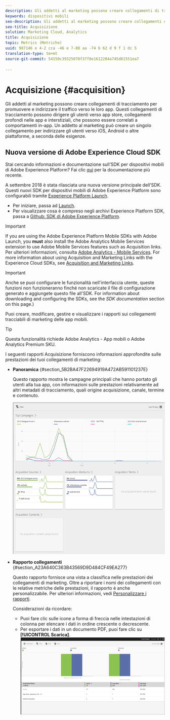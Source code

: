 ```yaml
---
description: Gli addetti al marketing possono creare collegamenti di tracciamento per promuovere e indirizzare il traffico verso le loro app. Questi collegamenti di tracciamento possono dirigere gli utenti verso app store, collegamenti profondi nelle app e interstiziali, che possono essere correlati a comportamenti in-app. Un addetto al marketing può creare un singolo collegamento per indirizzare gli utenti verso iOS, Android o altre piattaforme, a seconda delle esigenze.
keywords: dispositivi mobili
seo-description: Gli addetti al marketing possono creare collegamenti di tracciamento per promuovere e indirizzare il traffico verso le loro app. Questi collegamenti di tracciamento possono dirigere gli utenti verso app store, collegamenti profondi nelle app e interstiziali, che possono essere correlati a comportamenti in-app. Un addetto al marketing può creare un singolo collegamento per indirizzare gli utenti verso iOS, Android o altre piattaforme, a seconda delle esigenze.
seo-title: Acquisizione
solution: Marketing Cloud, Analytics
title: Acquisizione
topic: Metrics (Metriche)
uuid: 987146 e 4-2 cca -46 e 7-88 aa -74 b 62 d 9 f 1 dc 5
translation-type: tm+mt
source-git-commit: 54150c39325070f37f8e1612204a745d81551ea7

---
```



# Acquisizione {#acquisition}

Gli addetti al marketing possono creare collegamenti di tracciamento per promuovere e indirizzare il traffico verso le loro app. Questi collegamenti di tracciamento possono dirigere gli utenti verso app store, collegamenti profondi nelle app e interstiziali, che possono essere correlati a comportamenti in-app. Un addetto al marketing può creare un singolo collegamento per indirizzare gli utenti verso iOS, Android o altre piattaforme, a seconda delle esigenze.

## Nuova versione di Adobe Experience Cloud SDK

Stai cercando informazioni e documentazione sull’SDK per dispositivi mobili di Adobe Experience Platform? Fai clic [qui](https://aep-sdks.gitbook.io/docs/) per la documentazione più recente.

A settembre 2018 è stata rilasciata una nuova versione principale dell’SDK. Questi nuovi SDK per dispositivi mobili di Adobe Experience Platform sono configurabili tramite [Experience Platform Launch](https://www.adobe.com/experience-platform/launch.html).

* Per iniziare, passa ad [Launch](https://launch.adobe.com/).
* Per visualizzare cosa è compreso negli archivi Experience Platform SDK, passa a [Github: SDK di Adobe Experience Platform](https://github.com/Adobe-Marketing-Cloud/acp-sdks).

>[!IMPORTANT]
>
> If you are using the Adobe Experience Platform Mobile SDKs with Adobe Launch, you **must** also install the Adobe Analytics Mobile Services extension to use Adobe Mobile Services features such as Acquisition links. Per ulteriori informazioni, consulta [Adobe Analytics - Mobile Services](https://aep-sdks.gitbook.io/docs/using-mobile-extensions/adobe-analytics-mobile-services). For more information about using Acquisition and Marketing Links with the Experience Cloud SDKs, see [Acquisition and Marketing Links](https://aep-sdks.gitbook.io/docs/using-mobile-extensions/adobe-analytics-mobile-services#acquisition-and-marketing-links).

>[!IMPORTANT]
>
>Anche se puoi configurare le funzionalità nell'interfaccia utente, queste funzioni non funzioneranno finché non scaricate il file di configurazione generato e aggiungete questo file all'SDK. For information about downloading and configuring the SDKs, see the *SDK documentation* section on this page.)

Puoi creare, modificare, gestire e visualizzare i rapporti sui collegamenti tracciabili di marketing delle app mobili.

>[!TIP]
>
>Questa funzionalità richiede Adobe Analytics - App mobili o Adobe Analytics Premium SKU.

I seguenti rapporti Acquisizione forniscono informazioni approfondite sulle prestazioni dei tuoi collegamenti di marketing:

* **Panoramica** {#section_5B2BA47F22694919A472AB591101237E}

   Questo rapporto mostra le campagne principali che hanno portato gli utenti alla tua app, con informazioni sulle prestazioni relativamente ad altri metadati di tracciamento, quali origine acquisizione, canale, termine e contenuto.

   ![](assets/acquisition_overview.png)

* **Rapporto collegamenti** {#section_A23A640C363B43569D9D484CF49EA277}

   Questo rapporto fornisce una vista a classifica nelle prestazioni dei collegamenti di marketing. Oltre a riportare i nomi dei collegamenti con le relative metriche delle prestazioni, il rapporto è anche personalizzabile. Per ulteriori informazioni, vedi [Personalizzare i rapporti](/help/using/usage/reports-customize/t-reports-customize.md).

   Considerazioni da ricordare:

   * Puoi fare clic sulle icone a forma di freccia nelle intestazioni di colonna per elencare i dati in ordine crescente o decrescente.
   * Per esportare i dati in un documento PDF, puoi fare clic su **[!UICONTROL Scarica]**.
   ![](assets/acquisition_name.png)
